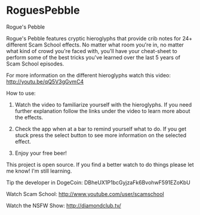 RoguesPebble
============

Rogue's Pebble

Rogue's Pebble features cryptic hieroglyphs that provide crib notes for 24+ different Scam School effects.  No matter what room you're in, no matter what kind of crowd you're faced with, you'll have your cheat-sheet to perform some of the best tricks you've learned over the last 5 years of Scam School episodes.

For more information on the different hieroglyphs watch this video: http://youtu.be/qQ5V3gGvmC4

How to use:
1) Watch the video to familiarize yourself with the hieroglyphs. If you need further explanation follow the links under the video to learn more about the effects.

2) Check the app when at a bar to remind yourself what to do. If you get stuck press the select button to see more   information on the selected effect.

3) Enjoy your free beer!

This project is open source. If you find a better watch to do things please let me know! I'm still learning.

Tip the developer in DogeCoin: DBheUX1P1bcGyjzaFk6BvohwF591EZoKbU

Watch Scam School: http://www.youtube.com/user/scamschool

Watch the NSFW Show: http://diamondclub.tv/
